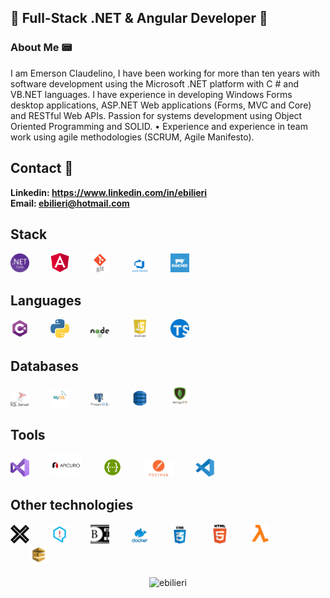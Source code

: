 ## 👋 Full-Stack .NET & Angular Developer 👋

### About Me :pager:

I am Emerson Claudelino, I have been working for more than ten years with software development using the Microsoft .NET platform with C # and VB.NET languages. I have experience in developing Windows Forms desktop applications, ASP.NET Web applications (Forms, MVC and Core) and RESTful Web APIs. Passion for systems development using Object Oriented Programming and SOLID.
• Experience and experience in team work using agile methodologies (SCRUM, Agile Manifesto).

## Contact 💬

**Linkedin: https://www.linkedin.com/in/ebilieri**
<br>
**Email:    ebilieri@hotmail.com**

## Stack
<p align="left">
  <img src="https://github.com/ebilieri/ebilieri/blob/main/assets/NET_Core_Logo.svg" width="30" title=".Net Core">
  <img src="https://github.com/ebilieri/ebilieri/blob/main/assets/angular-logo.png" width="30" title="Angular" hspace="30">
  <img src="https://github.com/ebilieri/ebilieri/blob/main/assets/git-logo.png" width="30" title="GIT">
  <img src="https://github.com/ebilieri/ebilieri/blob/main/assets/azure-devops.png" width="30" title="Azeure DevOps" hspace="30">
  <img src="https://github.com/ebilieri/ebilieri/blob/main/assets/rancher-containers.png" width="30" title="Rancher">
</p>

## Languages
<p align="left">
  <img src="https://github.com/ebilieri/ebilieri/blob/main/assets/c%23.png" width="30" title="C#">
  <img src="https://github.com/ebilieri/ebilieri/blob/main/assets/python.png" width="30" title="Python" hspace="30">
  <img src="https://github.com/ebilieri/ebilieri/blob/main/assets/node-js.png" width="30" title="Node JS">
  <img src="https://github.com/ebilieri/ebilieri/blob/main/assets/javascript.png" width="30" title="JavaScript" hspace="30">
  <img src="https://github.com/ebilieri/ebilieri/blob/main/assets/typescript-logo.svg" width="30" title="TypeScript">
</p>

## Databases
<p align="left">
  <img src="https://github.com/ebilieri/ebilieri/blob/main/assets/ms-sql-server.png" width="30" title="Microsoft SQL Server">
  <img src="https://github.com/ebilieri/ebilieri/blob/main/assets/mysql.png" width="30" title="MySQL" hspace="30">
  <img src="https://github.com/ebilieri/ebilieri/blob/main/assets/postgresql-logo.png" width="30" title="PostgreSQL">
  <img src="https://github.com/ebilieri/ebilieri/blob/main/assets/DynamoDB.png" width="30" title="DynamoDB" hspace="30">
  <img src="https://github.com/ebilieri/ebilieri/blob/main/assets/mongodb-logo.png" width="30" title="MongoDB">
</p>

## Tools
<p align="left">
  <img src="https://github.com/ebilieri/ebilieri/blob/main/assets/visual-studio-logo.jpg" width="30" title="Microsoft Visual Studio">
  <img src="https://github.com/ebilieri/ebilieri/blob/main/assets/apicurio.png" width="50" title="APICURIO" hspace="30">
  <img src="https://github.com/ebilieri/ebilieri/blob/main/assets/Swagger-logo.png" width="30" title="Swagger">
  <img src="https://github.com/ebilieri/ebilieri/blob/main/assets/postman.jpg" width="50" title="POSTMAN" hspace="30">
  <img src="https://github.com/ebilieri/ebilieri/blob/main/assets/visual-studio-code-1.svg" width="30" title="Visual Studio Code">
</p>

## Other technologies
<p align="left">
  <img src="https://github.com/ebilieri/ebilieri/blob/main/assets/xunit-logo.png" width="30" title="xUnit">
  <img src="https://github.com/ebilieri/ebilieri/blob/main/assets/fluent-assertion-logo.png" width="30" title="Fluent Assertions" hspace="30">
  <img src="https://github.com/ebilieri/ebilieri/blob/main/assets/bogus-logo.png" width="30" title="Bogus">
  <img src="https://github.com/ebilieri/ebilieri/blob/main/assets/docker-logo.png" width="30" title="Docker" hspace="30">
  <img src="https://github.com/ebilieri/ebilieri/blob/main/assets/css-logo.jpg" width="30" title="CSS">
  <img src="https://github.com/ebilieri/ebilieri/blob/main/assets/html5-logo.png" width="30" title="HTML 5" hspace="30">
  <img src="https://github.com/ebilieri/ebilieri/blob/main/assets/amazon-lambda-logo.png" width="30" title="Lambda">
  <img src="https://github.com/ebilieri/ebilieri/blob/main/assets/amazon-sqs-logo.png" width="30" title="SQS" hspace="30">
</p>
<p align="center">
    <img width="47%" style="padding: 0.3rem" align="center" src="https://github-readme-stats.vercel.app/api/top-langs/?username=ebilieri&layout=compact&hide=html&hide_border=true" alt="ebilieri" />
</p>
<!--
**ebilieri/ebilieri** is a ✨ _special_ ✨ repository because its `README.md` (this file) appears on your GitHub profile.

Here are some ideas to get you started:

- 🔭 I’m currently working on ...
- 🌱 I’m currently learning ...
- 👯 I’m looking to collaborate on ...
- 🤔 I’m looking for help with ...
- 💬 Ask me about ...
- 📫 How to reach me: ...
- 😄 Pronouns: ...
- ⚡ Fun fact: ...
-->
